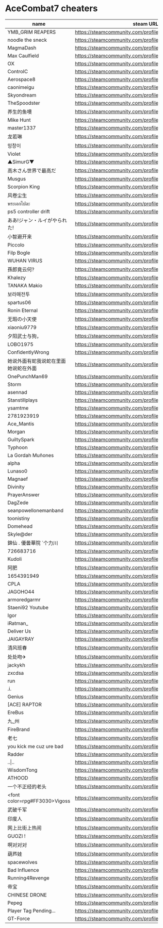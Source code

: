 # AceCombat7 cheaters

| name | steam URL |
| ------ | ------ |
| YMB_GRIM REAPERS | https://steamcommunity.com/profiles/76561199501593849 |
| noodle the sneck | https://steamcommunity.com/profiles/76561199229760980 |
| MagmaDash | https://steamcommunity.com/profiles/76561199004004915 |
| Max Caulfield | https://steamcommunity.com/profiles/76561198101323037 |
| OX | https://steamcommunity.com/profiles/76561198818703363 |
| ControlC | https://steamcommunity.com/profiles/76561198043036941 |
| Aerospace8 | https://steamcommunity.com/profiles/76561198117229678 |
| caonimeigu | https://steamcommunity.com/profiles/76561199361973029 |
| Skyondream | https://steamcommunity.com/profiles/76561199497116434 |
| TheSpoodster | https://steamcommunity.com/profiles/76561198220391076 |
| 养生的鱼噢 | https://steamcommunity.com/profiles/76561198943227563 |
| Mike Hunt | https://steamcommunity.com/profiles/76561199489780880 |
| master1337 | https://steamcommunity.com/profiles/76561198107387037 |
| 龙若琳 | https://steamcommunity.com/profiles/76561198955687025 |
| 밍창이 | https://steamcommunity.com/profiles/76561198145619796 |
| Violet | https://steamcommunity.com/profiles/76561199140082027 |
| ▲SimurG▼ | https://steamcommunity.com/profiles/76561199401367551 |
| 高木さん世界で最高だ | https://steamcommunity.com/profiles/76561199025138813 |
| Musgus | https://steamcommunity.com/profiles/76561198859884192 |
| Scorpion King | https://steamcommunity.com/profiles/76561198038827316 |
| 风卷尘生 | https://steamcommunity.com/profiles/76561199474926894 |
| พระเอกไปละ | https://steamcommunity.com/profiles/76561198398157745 |
| ps5 controller drift | https://steamcommunity.com/profiles/76561199227155475 |
| ああ!ジャン・ルイがやられた! | https://steamcommunity.com/profiles/76561198301029341 |
| 小智避开来 | https://steamcommunity.com/profiles/76561198075692143 |
| Piccolo | https://steamcommunity.com/profiles/76561198817889927 |
| Filp Bogle | https://steamcommunity.com/profiles/76561198328779734 |
| WUHAN VIRUS | https://steamcommunity.com/profiles/76561199304050583 |
| 孫郎竟云何? | https://steamcommunity.com/profiles/76561198953392478 |
| Khalezy | https://steamcommunity.com/profiles/76561199150963881 |
| TANAKA Makio | https://steamcommunity.com/profiles/76561199036761417 |
| 보라매전투 | https://steamcommunity.com/profiles/76561198963991931 |
| spartus06 | https://steamcommunity.com/profiles/76561198304384143 |
| Ronin Eternal | https://steamcommunity.com/profiles/76561198150304103 |
| 无瑕の小天使 | https://steamcommunity.com/profiles/76561199158658113 |
| xiaoniu9779 | https://steamcommunity.com/profiles/76561199136741664 |
| 夕阳武士与狗， | https://steamcommunity.com/profiles/76561198294378412 |
| LOBO1975 | https://steamcommunity.com/profiles/76561198143645427 |
| ConfidentlyWrong | https://steamcommunity.com/profiles/76561198982424786 |
| 她说外面有蛇我说蛇在里面她说蛇在外面 | https://steamcommunity.com/profiles/76561199535817299 |
| OnePunchMan69 | https://steamcommunity.com/profiles/76561198177980518 |
| Storm | https://steamcommunity.com/profiles/76561198917360011 |
| asennad | https://steamcommunity.com/profiles/76561199465912684 |
| Stanstillplays | https://steamcommunity.com/profiles/76561198429941928 |
| ysamtme | https://steamcommunity.com/profiles/76561198076214633 |
| 2781923919 | https://steamcommunity.com/profiles/76561199168111744 |
| Ace_Mantis | https://steamcommunity.com/profiles/76561198301721995 |
| Morgan | https://steamcommunity.com/profiles/76561199245272853 |
| GuiltySpark | https://steamcommunity.com/profiles/76561199507205763 |
| Typhoon | https://steamcommunity.com/profiles/76561199363114608 |
| La Gordah Muñones | https://steamcommunity.com/profiles/76561198396903167 |
| alpha | https://steamcommunity.com/profiles/76561198319585202 |
| Lunaso0 | https://steamcommunity.com/profiles/76561198046742690 |
| Magnaef | https://steamcommunity.com/profiles/76561199433034628 |
| Divinity | https://steamcommunity.com/profiles/76561198036859894 |
| PrayerAnswer | https://steamcommunity.com/profiles/76561199216430196 |
| DagZede | https://steamcommunity.com/profiles/76561198127073615 |
| seanpowellonemanband | https://steamcommunity.com/profiles/76561198854660782 |
| toonistiny | https://steamcommunity.com/profiles/76561199378969003 |
| Domehead | https://steamcommunity.com/profiles/76561198012246719 |
| Skyle@der | https://steamcommunity.com/profiles/76561198829863126 |
| 錦仙 . 優曇華院 `个力川 | https://steamcommunity.com/profiles/76561199438934867 |
| 726683716 | https://steamcommunity.com/profiles/76561198281111612 |
| Kudoli | https://steamcommunity.com/profiles/76561198223744704 |
| 阿肥 | https://steamcommunity.com/profiles/76561198892725495 |
| 1654391949 | https://steamcommunity.com/profiles/76561199071839304 |
| CPLA | https://steamcommunity.com/profiles/76561199390199106 |
| JAGOHO44 | https://steamcommunity.com/profiles/76561199310017870 |
| armoredgarmr | https://steamcommunity.com/profiles/76561198077024574 |
| Staeni92 Youtube | https://steamcommunity.com/profiles/76561199412285976 |
| Igor | https://steamcommunity.com/profiles/76561198990544647 |
| iRatman_ | https://steamcommunity.com/profiles/76561198092502120 |
| Deliver Us | https://steamcommunity.com/profiles/76561198043433411 |
| JAIGAYRAY | https://steamcommunity.com/profiles/76561198030697690 |
| 清风班春 | https://steamcommunity.com/profiles/76561198938976695 |
| 处处吻✈ | https://steamcommunity.com/profiles/76561198980204295 |
| jackykh | https://steamcommunity.com/profiles/76561198083979694 |
| zxcdsa | https://steamcommunity.com/profiles/76561198081430238 |
| run | https://steamcommunity.com/profiles/76561199048027117 |
| .i. | https://steamcommunity.com/profiles/76561198107896591 |
| Genius | https://steamcommunity.com/profiles/76561198839646162 |
| [ACE] RAPTOR | https://steamcommunity.com/profiles/76561198073103373 |
| EreBus | https://steamcommunity.com/profiles/76561198209173436 |
| 九_州 | https://steamcommunity.com/profiles/76561198973679329 |
| FireBrand | https://steamcommunity.com/profiles/76561198026289985 |
| 老七 | https://steamcommunity.com/profiles/76561199070000800 |
| you kick me cuz ure bad | https://steamcommunity.com/profiles/76561199086244180 |
| Radder | https://steamcommunity.com/profiles/76561198084874424 |
| ..&#124;.. | https://steamcommunity.com/profiles/76561198108197134 |
| WisdomTong | https://steamcommunity.com/profiles/76561198407886594 |
| ATHOOD | https://steamcommunity.com/profiles/76561198101337488 |
| 一个不正经的老头 | https://steamcommunity.com/profiles/76561198851216499 |
| &lt;font color=rpg#FF3030&gt;Vigoss | https://steamcommunity.com/profiles/76561198078057512 |
| 武破千军 | https://steamcommunity.com/profiles/76561198076137075 |
| 印度人 | https://steamcommunity.com/profiles/76561199032447430 |
| 网上比街上热闹 | https://steamcommunity.com/profiles/76561199028490431 |
| GUOZI ! | https://steamcommunity.com/profiles/76561198445457868 |
| 啊对对对 | https://steamcommunity.com/profiles/76561198368034387 |
| 葫芦娃 | https://steamcommunity.com/profiles/76561199116012716 |
| spacewolves | https://steamcommunity.com/profiles/76561198176636826 |
| Bad Influence | https://steamcommunity.com/profiles/76561199201981441 |
| Running4Revenge | https://steamcommunity.com/profiles/76561198080498773 |
| 帝宝 | https://steamcommunity.com/profiles/76561199214277508 |
| CHINESE DRONE | https://steamcommunity.com/profiles/76561199247196637 |
| Pepeg | https://steamcommunity.com/profiles/76561198161141089 |
| Player Tag Pending... | https://steamcommunity.com/profiles/76561198035733380 |
| GT-Force | https://steamcommunity.com/profiles/76561198027532793 |
